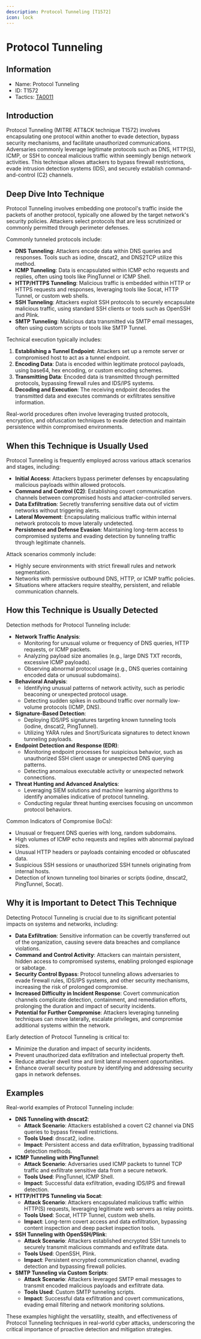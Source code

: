 ```yaml
---
description: Protocol Tunneling [T1572]
icon: lock
---
```


# Protocol Tunneling

## Information

* Name: Protocol Tunneling
* ID: T1572
* Tactics: [TA0011](./)

## Introduction

Protocol Tunneling (MITRE ATT\&CK technique T1572) involves encapsulating one protocol within another to evade detection, bypass security mechanisms, and facilitate unauthorized communications. Adversaries commonly leverage legitimate protocols such as DNS, HTTP(S), ICMP, or SSH to conceal malicious traffic within seemingly benign network activities. This technique allows attackers to bypass firewall restrictions, evade intrusion detection systems (IDS), and securely establish command-and-control (C2) channels.

## Deep Dive Into Technique

Protocol Tunneling involves embedding one protocol's traffic inside the packets of another protocol, typically one allowed by the target network's security policies. Attackers select protocols that are less scrutinized or commonly permitted through perimeter defenses.

Commonly tunneled protocols include:

* **DNS Tunneling**: Attackers encode data within DNS queries and responses. Tools such as iodine, dnscat2, and DNS2TCP utilize this method.
* **ICMP Tunneling**: Data is encapsulated within ICMP echo requests and replies, often using tools like PingTunnel or ICMP Shell.
* **HTTP/HTTPS Tunneling**: Malicious traffic is embedded within HTTP or HTTPS requests and responses, leveraging tools like Socat, HTTP Tunnel, or custom web shells.
* **SSH Tunneling**: Attackers exploit SSH protocols to securely encapsulate malicious traffic, using standard SSH clients or tools such as OpenSSH and Plink.
* **SMTP Tunneling**: Malicious data transmitted via SMTP email messages, often using custom scripts or tools like SMTP Tunnel.

Technical execution typically includes:

1. **Establishing a Tunnel Endpoint**: Attackers set up a remote server or compromised host to act as a tunnel endpoint.
2. **Encoding Data**: Data is encoded within legitimate protocol payloads, using base64, hex encoding, or custom encoding schemes.
3. **Transmitting Data**: Encoded data is transmitted through permitted protocols, bypassing firewall rules and IDS/IPS systems.
4. **Decoding and Execution**: The receiving endpoint decodes the transmitted data and executes commands or exfiltrates sensitive information.

Real-world procedures often involve leveraging trusted protocols, encryption, and obfuscation techniques to evade detection and maintain persistence within compromised environments.

## When this Technique is Usually Used

Protocol Tunneling is frequently employed across various attack scenarios and stages, including:

* **Initial Access**: Attackers bypass perimeter defenses by encapsulating malicious payloads within allowed protocols.
* **Command and Control (C2)**: Establishing covert communication channels between compromised hosts and attacker-controlled servers.
* **Data Exfiltration**: Secretly transferring sensitive data out of victim networks without triggering alerts.
* **Lateral Movement**: Encapsulating malicious traffic within internal network protocols to move laterally undetected.
* **Persistence and Defense Evasion**: Maintaining long-term access to compromised systems and evading detection by tunneling traffic through legitimate channels.

Attack scenarios commonly include:

* Highly secure environments with strict firewall rules and network segmentation.
* Networks with permissive outbound DNS, HTTP, or ICMP traffic policies.
* Situations where attackers require stealthy, persistent, and reliable communication channels.

## How this Technique is Usually Detected

Detection methods for Protocol Tunneling include:

* **Network Traffic Analysis**:
  * Monitoring for unusual volume or frequency of DNS queries, HTTP requests, or ICMP packets.
  * Analyzing payload size anomalies (e.g., large DNS TXT records, excessive ICMP payloads).
  * Observing abnormal protocol usage (e.g., DNS queries containing encoded data or unusual subdomains).
* **Behavioral Analysis**:
  * Identifying unusual patterns of network activity, such as periodic beaconing or unexpected protocol usage.
  * Detecting sudden spikes in outbound traffic over normally low-volume protocols (ICMP, DNS).
* **Signature-Based Detection**:
  * Deploying IDS/IPS signatures targeting known tunneling tools (iodine, dnscat2, PingTunnel).
  * Utilizing YARA rules and Snort/Suricata signatures to detect known tunneling payloads.
* **Endpoint Detection and Response (EDR)**:
  * Monitoring endpoint processes for suspicious behavior, such as unauthorized SSH client usage or unexpected DNS querying patterns.
  * Detecting anomalous executable activity or unexpected network connections.
* **Threat Hunting and Advanced Analytics**:
  * Leveraging SIEM solutions and machine learning algorithms to identify anomalies indicative of protocol tunneling.
  * Conducting regular threat hunting exercises focusing on uncommon protocol behaviors.

Common Indicators of Compromise (IoCs):

* Unusual or frequent DNS queries with long, random subdomains.
* High volumes of ICMP echo requests and replies with abnormal payload sizes.
* Unusual HTTP headers or payloads containing encoded or obfuscated data.
* Suspicious SSH sessions or unauthorized SSH tunnels originating from internal hosts.
* Detection of known tunneling tool binaries or scripts (iodine, dnscat2, PingTunnel, Socat).

## Why it is Important to Detect This Technique

Detecting Protocol Tunneling is crucial due to its significant potential impacts on systems and networks, including:

* **Data Exfiltration**: Sensitive information can be covertly transferred out of the organization, causing severe data breaches and compliance violations.
* **Command and Control Activity**: Attackers can maintain persistent, hidden access to compromised systems, enabling prolonged espionage or sabotage.
* **Security Control Bypass**: Protocol tunneling allows adversaries to evade firewall rules, IDS/IPS systems, and other security mechanisms, increasing the risk of prolonged compromise.
* **Increased Difficulty in Incident Response**: Covert communication channels complicate detection, containment, and remediation efforts, prolonging the duration and impact of security incidents.
* **Potential for Further Compromise**: Attackers leveraging tunneling techniques can move laterally, escalate privileges, and compromise additional systems within the network.

Early detection of Protocol Tunneling is critical to:

* Minimize the duration and impact of security incidents.
* Prevent unauthorized data exfiltration and intellectual property theft.
* Reduce attacker dwell time and limit lateral movement opportunities.
* Enhance overall security posture by identifying and addressing security gaps in network defenses.

## Examples

Real-world examples of Protocol Tunneling include:

* **DNS Tunneling with dnscat2**:
  * **Attack Scenario**: Attackers established a covert C2 channel via DNS queries to bypass firewall restrictions.
  * **Tools Used**: dnscat2, iodine.
  * **Impact**: Persistent access and data exfiltration, bypassing traditional detection methods.
* **ICMP Tunneling with PingTunnel**:
  * **Attack Scenario**: Adversaries used ICMP packets to tunnel TCP traffic and exfiltrate sensitive data from a secure network.
  * **Tools Used**: PingTunnel, ICMP Shell.
  * **Impact**: Successful data exfiltration, evading IDS/IPS and firewall detection.
* **HTTP/HTTPS Tunneling via Socat**:
  * **Attack Scenario**: Attackers encapsulated malicious traffic within HTTP(S) requests, leveraging legitimate web servers as relay points.
  * **Tools Used**: Socat, HTTP Tunnel, custom web shells.
  * **Impact**: Long-term covert access and data exfiltration, bypassing content inspection and deep packet inspection tools.
* **SSH Tunneling with OpenSSH/Plink**:
  * **Attack Scenario**: Attackers established encrypted SSH tunnels to securely transmit malicious commands and exfiltrate data.
  * **Tools Used**: OpenSSH, Plink.
  * **Impact**: Persistent encrypted communication channel, evading detection and bypassing firewall policies.
* **SMTP Tunneling via Custom Scripts**:
  * **Attack Scenario**: Attackers leveraged SMTP email messages to transmit encoded malicious payloads and exfiltrate data.
  * **Tools Used**: Custom SMTP tunneling scripts.
  * **Impact**: Successful data exfiltration and covert communications, evading email filtering and network monitoring solutions.

These examples highlight the versatility, stealth, and effectiveness of Protocol Tunneling techniques in real-world cyber attacks, underscoring the critical importance of proactive detection and mitigation strategies.
